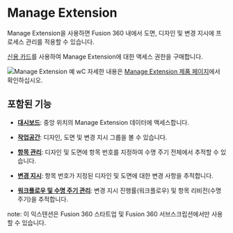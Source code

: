 Manage Extension
================

Manage Extension을 사용하면 Fusion 360 내에서 도면, 디자인 및 변경 지시에 프로세스 관리를 적용할 수 있습니다.

[신용 카드](https://www.autodesk.com/products/fusion-360/pricing#extensions)를 사용하여 Manage Extension에 대한 액세스 권한을 구매합니다.

![Manage Extension 예](https://help.autodesk.com/cloudhelp/KOR/Fusion-Extensions/images/example/manage-extension.png)
wC
자세한 내용은 [Manage Extension 제품 페이지](https://www.autodesk.com/products/fusion-360/manage-extension)에서 확인하십시오.

포함된 기능
------

*   **[대시보드](https://help.autodesk.com/view/NINVFUS/KOR/?guid=MNG-DASHBOARD-OVERVIEW)**: 중앙 위치의 Manage Extension 데이터에 액세스합니다.
    
*   **[작업공간](https://help.autodesk.com/view/NINVFUS/KOR/?guid=MNG-WORKSPACES-OVERVIEW)**: 디자인, 도면 및 변경 지시 그룹을 볼 수 있습니다.
    
*   **[항목 관리](https://help.autodesk.com/view/NINVFUS/KOR/?guid=MNG-ITEMS-OVERVIEW)**: 디자인 및 도면에 항목 번호를 지정하여 수명 주기 전체에서 추적할 수 있습니다.
    
*   **[변경 지시](https://help.autodesk.com/view/NINVFUS/KOR/?guid=MNG-COS-OVERVIEW)**: 항목 번호가 지정된 디자인 및 도면에 대한 변경 사항을 추적합니다.
    
*   **[워크플로우 및 수명 주기 관리](https://help.autodesk.com/view/NINVFUS/KOR/?guid=MNG-WORKFLOW-WORKFLOW)**: 변경 지시 진행률(워크플로우) 및 항목 리비전(수명 주기)을 추적합니다.
    

note: 이 익스텐션은 Fusion 360 스타트업 및 Fusion 360 서브스크립션에서만 사용할 수 있습니다.
